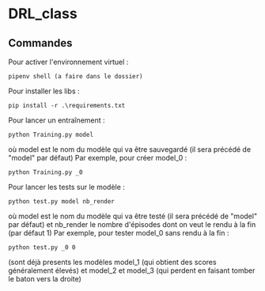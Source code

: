 # DRL_class

## Commandes

Pour activer l'environnement virtuel :

```
pipenv shell (a faire dans le dossier)
```

Pour installer les libs :

```
pip install -r .\requirements.txt
```

Pour lancer un entraînement :

```
python Training.py model
```
où model est le nom du modèle qui va être sauvegardé (il sera précédé de "model" par défaut)
Par exemple, pour créer model_0 :
```
python Training.py _0
```

Pour lancer les tests sur le modèle :

```
python test.py model nb_render
```
où model est le nom du modèle qui va être testé (il sera précédé de "model" par défaut) et nb_render le nombre d'épisodes dont on veut le rendu à la fin (par défaut 1)
Par exemple, pour tester model_0 sans rendu à la fin :
```
python test.py _0 0
```
(sont déjà presents les modèles model_1 (qui obtient des scores généralement élevés) et model_2 et model_3 (qui perdent en faisant tomber le baton vers la droite)
